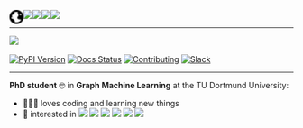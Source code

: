 [slack-url]: https://join.slack.com/t/torchgeometricco/shared_invite/zt-imae9z78-U8p78pxOiYQDVGYAsQuSHg

[<img align="left" height="25" src="https://raw.githubusercontent.com/iconic/open-iconic/master/svg/globe.svg" />](http://rusty1s.github.io/)
[<img align="left" height="25" src="https://cdn.jsdelivr.net/npm/simple-icons@3.12.3/icons/twitter.svg" />](https://twitter.com/rusty1s)
[<img align="left" height="25" src="https://cdn.jsdelivr.net/npm/simple-icons@3.12.3/icons/googlescholar.svg" />](https://scholar.google.de/citations?user=5HaSBN0AAAAJ)
[<img align="left" height="25" src="https://cdn.jsdelivr.net/npm/simple-icons@3.12.3/icons/medium.svg" />](https://medium.com/@rusty1s)
[<img align="left" height="25" src="https://cdn.jsdelivr.net/npm/simple-icons@3.12.3/icons/slack.svg" />][slack-url]

<br />

---

[<img height="125" src="https://raw.githubusercontent.com/rusty1s/pytorch_geometric/master/docs/source/_static/img/pyg_logo_text.svg?sanitize=true" />](https://github.com/rusty1s/pytorch_geometric)

[![PyPI Version](https://badge.fury.io/py/torch-geometric.svg)](https://pypi.org/project/torch-geometric)
[![Docs Status](https://readthedocs.org/projects/pytorch-geometric/badge/?version=latest)](https://pytorch-geometric.readthedocs.io)
[![Contributing](https://img.shields.io/badge/contributions-welcome-brightgreen.svg?style=flat)](https://github.com/rusty1s/pytorch_geometric/blob/master/CONTRIBUTING.md)
[![Slack](https://img.shields.io/badge/slack-pyg-brightgreen)][slack-url]

---

**PhD student** 🤓 in **Graph Machine Learning** at the TU Dortmund University:

- 👨🏼‍💻 loves coding and learning new things
- 🤩 interested in <img height="20" src="https://cdn.jsdelivr.net/npm/simple-icons@v3/icons/python.svg" /> <img height="20" src="https://cdn.jsdelivr.net/npm/simple-icons@v3/icons/node-dot-js.svg" /> <img height="20" src="https://cdn.jsdelivr.net/npm/simple-icons@v3/icons/pytorch.svg" /> <img height="20" src="https://cdn.jsdelivr.net/npm/simple-icons@v3/icons/vim.svg" /> <img height="20" src="https://cdn.jsdelivr.net/npm/simple-icons@v3/icons/apple.svg" /> <img height="20" src="https://cdn.jsdelivr.net/npm/simple-icons@v3/icons/linux.svg" />
